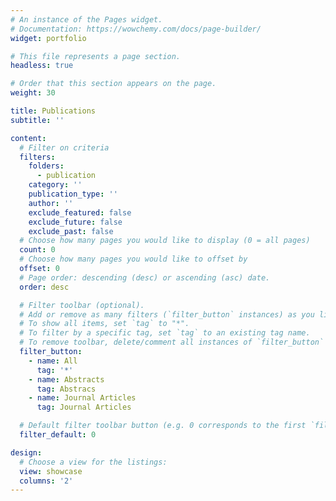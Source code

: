 ```yaml
---
# An instance of the Pages widget.
# Documentation: https://wowchemy.com/docs/page-builder/
widget: portfolio

# This file represents a page section.
headless: true

# Order that this section appears on the page.
weight: 30

title: Publications
subtitle: ''

content:
  # Filter on criteria
  filters:
    folders:
      - publication
    category: ''
    publication_type: ''
    author: ''
    exclude_featured: false
    exclude_future: false
    exclude_past: false
  # Choose how many pages you would like to display (0 = all pages)
  count: 0
  # Choose how many pages you would like to offset by
  offset: 0
  # Page order: descending (desc) or ascending (asc) date.
  order: desc

  # Filter toolbar (optional).
  # Add or remove as many filters (`filter_button` instances) as you like.
  # To show all items, set `tag` to "*".
  # To filter by a specific tag, set `tag` to an existing tag name.
  # To remove toolbar, delete/comment all instances of `filter_button` below.
  filter_button:
    - name: All
      tag: '*'
    - name: Abstracts 
      tag: Abstracs
    - name: Journal Articles
      tag: Journal Articles

  # Default filter toolbar button (e.g. 0 corresponds to the first `filter_button` instance above)
  filter_default: 0

design:
  # Choose a view for the listings:
  view: showcase
  columns: '2'
---
```

